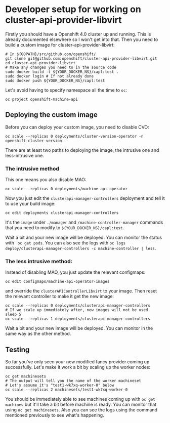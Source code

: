 # Developer setup for working on cluster-api-provider-libvirt

Firstly you should have a Openshift 4.0 cluster up and running. This is already documented elsewhere so I won't get
into that. Then you need to build a custom image for cluster-api-provider-libvirt:

```
# In ${GOPATH}/src/github.com/openshift/
git clone git@github.com:openshift/cluster-api-provider-libvirt.git
cd cluster-api-provider-libvirt
# Make any changes you need to in the source code
sudo docker build -t ${YOUR_DOCKER_NS}/capl:test .
sudo docker login # If not already done
sudo docker push ${YOUR_DOCKER_NS}/capl:test
```

Let's avoid having to specify namespace all the time to `oc`:

```
oc project openshift-machine-api
```

## Deploying the custom image

Before you can deploy your custom image, you need to disable CVO:

```
oc scale --replicas 0 deployments/cluster-version-operator -n openshift-cluster-version
```

There are at least two paths to deploying the image, the intrusive one and less-intrusive one.

### The intrusive method

This one means you also disable MAO:

```
oc scale --replicas 0 deployments/machine-api-operator
```

Now you just edit the `clusterapi-manager-controllers` deployment and tell it to use your build image:

```
oc edit deployments clusterapi-manager-controllers
```

It's the `image` under `./manager` and `/machine-controller-manager` commands that you need to modify to
`${YOUR_DOCKER_NS}/capl:test`.

Wait a bit and your new image will be deployed. You can monitor the status with ` oc get pods`. You can also see the
logs with `oc logs deploy/clusterapi-manager-controllers -c machine-controller | less`.


### The less intrusive method:

Instead of disabling MAO, you just update the relevant configmaps:

```
oc edit configmaps/machine-api-operator-images
```

and override the `clusterAPIControllerLibvirt` to your image. Then reset the relevant controller to make it get the new
image:

```
oc scale --replicas 0 deployments/clusterapi-manager-controllers
# If we scale up immediately after, new images will not be used.
sleep 5
oc scale --replicas 1 deployments/clusterapi-manager-controllers
```

Wait a bit and your new image will be deployed. You can monitor in the same way as the other method.

## Testing

So far you've only seen your new modified fancy provider coming up successfully. Let's make it work a bit by scaling up
the worker nodes:

```
oc get machinesets
# The output will tell you the name of the worker machineset
# Let's assume it's "test1-wk7xq-worker-0" below
oc scale --replicas 2 machinesets/test1-wk7xq-worker-0
```

You should be immediately able to see machines coming up with `oc get machines` but it'll take a bit before machine is
ready. You can monitor that using `oc get machinesets`. Also you can see the logs using the command mentioned
previously to see what's happening.
